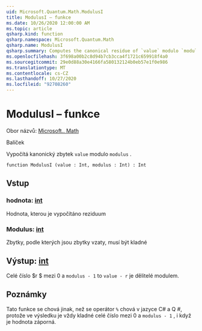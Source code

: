 ```yaml
---
uid: Microsoft.Quantum.Math.ModulusI
title: ModulusI – funkce
ms.date: 10/26/2020 12:00:00 AM
ms.topic: article
qsharp.kind: function
qsharp.namespace: Microsoft.Quantum.Math
qsharp.name: ModulusI
qsharp.summary: Computes the canonical residue of `value` modulo `modulus`.
ms.openlocfilehash: 3f698a00b2c8d94b7cb3cca4f1721c659918f4a0
ms.sourcegitcommit: 29e0d88a30e4166fa580132124b0eb57e1f0e986
ms.translationtype: MT
ms.contentlocale: cs-CZ
ms.lasthandoff: 10/27/2020
ms.locfileid: "92708260"
---
```

# <a name="modulusi-function"></a>ModulusI – funkce

Obor názvů: [Microsoft.. Math](xref:Microsoft.Quantum.Math)

Balíček [](https://nuget.org/packages/)


Vypočítá kanonický zbytek `value` modulo `modulus` .

```qsharp
function ModulusI (value : Int, modulus : Int) : Int
```


## <a name="input"></a>Vstup

### <a name="value--int"></a>hodnota: [int](xref:microsoft.quantum.lang-ref.int)

Hodnota, kterou je vypočítáno reziduum


### <a name="modulus--int"></a>Modulus: [int](xref:microsoft.quantum.lang-ref.int)

Zbytky, podle kterých jsou zbytky vzaty, musí být kladné



## <a name="output--int"></a>Výstup: [int](xref:microsoft.quantum.lang-ref.int)

Celé číslo $r $ mezi 0 a `modulus - 1` to `value - r` je dělitelé modulem.

## <a name="remarks"></a>Poznámky

Tato funkce se chová jinak, než se operátor `%` chová v jazyce C# a Q #, protože ve výsledku je vždy kladné celé číslo mezi 0 a `modulus - 1` , i když je hodnota záporná.